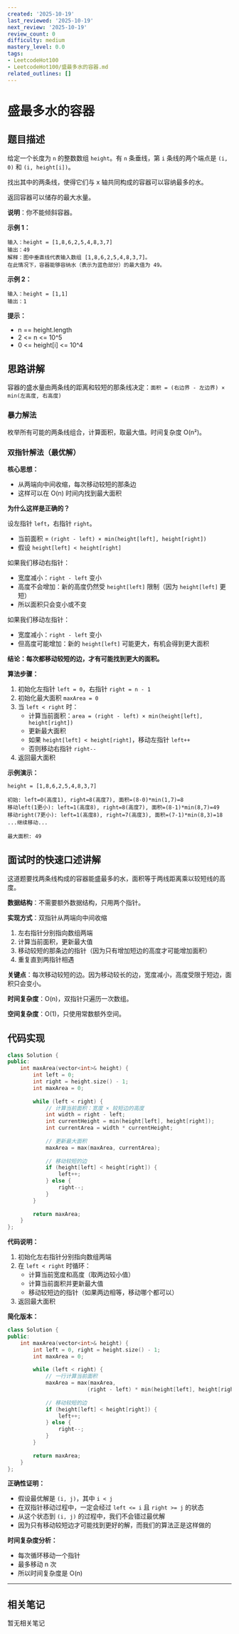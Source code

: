 ```yaml
---
created: '2025-10-19'
last_reviewed: '2025-10-19'
next_review: '2025-10-19'
review_count: 0
difficulty: medium
mastery_level: 0.0
tags:
- LeetcodeHot100
- LeetcodeHot100/盛最多水的容器.md
related_outlines: []
---
```


# 盛最多水的容器

## 题目描述

给定一个长度为 `n` 的整数数组 `height`。有 `n` 条垂线，第 `i` 条线的两个端点是 `(i, 0)` 和 `(i, height[i])`。

找出其中的两条线，使得它们与 x 轴共同构成的容器可以容纳最多的水。

返回容器可以储存的最大水量。

**说明**：你不能倾斜容器。

**示例 1：**
```
输入：height = [1,8,6,2,5,4,8,3,7]
输出：49 
解释：图中垂直线代表输入数组 [1,8,6,2,5,4,8,3,7]。
在此情况下，容器能够容纳水（表示为蓝色部分）的最大值为 49。
```

**示例 2：**
```
输入：height = [1,1]
输出：1
```

**提示：**
- n == height.length
- 2 <= n <= 10^5
- 0 <= height[i] <= 10^4

## 思路讲解

容器的盛水量由两条线的距离和较短的那条线决定：`面积 = (右边界 - 左边界) × min(左高度, 右高度)`

### 暴力解法
枚举所有可能的两条线组合，计算面积，取最大值。时间复杂度 O(n²)。

### 双指针解法（最优解）

**核心思想：**
- 从两端向中间收缩，每次移动较短的那条边
- 这样可以在 O(n) 时间内找到最大面积

**为什么这样是正确的？**

设左指针 `left`，右指针 `right`。
- 当前面积 = `(right - left) × min(height[left], height[right])`
- 假设 `height[left] < height[right]`

如果我们移动右指针：
- 宽度减小：`right - left` 变小
- 高度不会增加：新的高度仍然受 `height[left]` 限制（因为 `height[left]` 更短）
- 所以面积只会变小或不变

如果我们移动左指针：
- 宽度减小：`right - left` 变小
- 但高度可能增加：新的 `height[left]` 可能更大，有机会得到更大面积

**结论：每次都移动较短的边，才有可能找到更大的面积。**

**算法步骤：**
1. 初始化左指针 `left = 0`，右指针 `right = n - 1`
2. 初始化最大面积 `maxArea = 0`
3. 当 `left < right` 时：
   - 计算当前面积：`area = (right - left) × min(height[left], height[right])`
   - 更新最大面积
   - 如果 `height[left] < height[right]`，移动左指针 `left++`
   - 否则移动右指针 `right--`
4. 返回最大面积

**示例演示：**
```
height = [1,8,6,2,5,4,8,3,7]

初始: left=0(高度1), right=8(高度7), 面积=(8-0)*min(1,7)=8
移动left(1更小): left=1(高度8), right=8(高度7), 面积=(8-1)*min(8,7)=49
移动right(7更小): left=1(高度8), right=7(高度3), 面积=(7-1)*min(8,3)=18
...继续移动...

最大面积: 49
```

## 面试时的快速口述讲解

这道题要找两条线构成的容器能盛最多的水，面积等于两线距离乘以较短线的高度。

**数据结构**：不需要额外数据结构，只用两个指针。

**实现方式**：双指针从两端向中间收缩
1. 左右指针分别指向数组两端
2. 计算当前面积，更新最大值
3. 移动较短的那条边的指针（因为只有增加短边的高度才可能增加面积）
4. 重复直到两指针相遇

**关键点**：每次移动较短的边。因为移动较长的边，宽度减小，高度受限于短边，面积只会变小。

**时间复杂度**：O(n)，双指针只遍历一次数组。

**空间复杂度**：O(1)，只使用常数额外空间。

## 代码实现

```cpp
class Solution {
public:
    int maxArea(vector<int>& height) {
        int left = 0;
        int right = height.size() - 1;
        int maxArea = 0;
        
        while (left < right) {
            // 计算当前面积：宽度 × 较短边的高度
            int width = right - left;
            int currentHeight = min(height[left], height[right]);
            int currentArea = width * currentHeight;
            
            // 更新最大面积
            maxArea = max(maxArea, currentArea);
            
            // 移动较短的边
            if (height[left] < height[right]) {
                left++;
            } else {
                right--;
            }
        }
        
        return maxArea;
    }
};
```

**代码说明：**
1. 初始化左右指针分别指向数组两端
2. 在 `left < right` 时循环：
   - 计算当前宽度和高度（取两边较小值）
   - 计算当前面积并更新最大值
   - 移动较短边的指针（如果两边相等，移动哪个都可以）
3. 返回最大面积

**简化版本：**
```cpp
class Solution {
public:
    int maxArea(vector<int>& height) {
        int left = 0, right = height.size() - 1;
        int maxArea = 0;
        
        while (left < right) {
            // 一行计算当前面积
            maxArea = max(maxArea, 
                         (right - left) * min(height[left], height[right]));
            
            // 移动较短的边
            if (height[left] < height[right]) {
                left++;
            } else {
                right--;
            }
        }
        
        return maxArea;
    }
};
```

**正确性证明：**
- 假设最优解是 `(i, j)`，其中 `i < j`
- 在双指针移动过程中，一定会经过 `left <= i` 且 `right >= j` 的状态
- 从这个状态到 `(i, j)` 的过程中，我们不会错过最优解
- 因为只有移动较短边才可能找到更好的解，而我们的算法正是这样做的

**时间复杂度分析：**
- 每次循环移动一个指针
- 最多移动 n 次
- 所以时间复杂度是 O(n)


---

## 相关笔记
<!-- 自动生成 -->

暂无相关笔记

